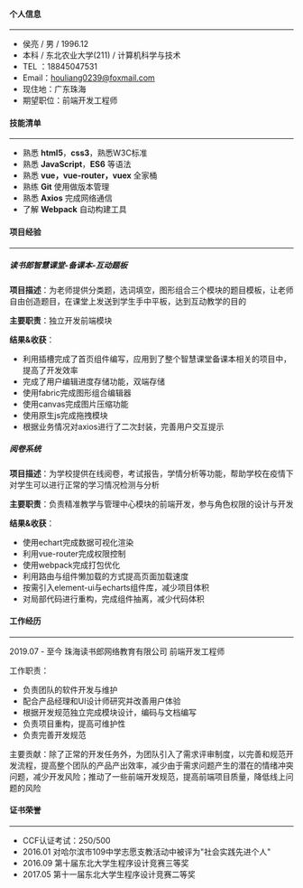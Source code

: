 

#### 个人信息
---
- 侯亮 / 男 / 1996.12  
- 本科 / 东北农业大学(211) / 计算机科学与技术
- TEL ：18845047531
- Email：houliang0239@foxmail.com
- 现住地：广东珠海
- 期望职位：前端开发工程师

#### 技能清单
---
- 熟悉 **html5**，**css3**，熟悉W3C标准
- 熟悉 **JavaScript**，**ES6** 等语法
- 熟悉 **vue，vue-router，vuex** 全家桶
- 熟练 **Git** 使用做版本管理
- 熟悉 **Axios** 完成网络通信
- 了解 **Webpack** 自动构建工具


#### 项目经验
---
 ##### 读书郎智慧课堂-备课本-互动题板
 **项目描述**：为老师提供分类题，选词填空，图形组合三个模块的题目模板，让老师自由创造题目，在课堂上发送到学生手中平板，达到互动教学的目的
 
**主要职责**：独立开发前端模块

**结果&收获**：
- 利用插槽完成了首页组件编写，应用到了整个智慧课堂备课本相关的项目中，提高了开发效率
- 完成了用户编辑进度存储功能，双端存储
- 使用fabric完成图形组合编辑器
- 使用canvas完成图片压缩功能
- 使用原生js完成拖拽模块
- 根据业务情况对axios进行了二次封装，完善用户交互提示


##### 阅卷系统
**项目描述**：为学校提供在线阅卷，考试报告，学情分析等功能，帮助学校在疫情下对学生可以进行正常的学习情况检测与分析

**主要职责**：负责精准教学与管理中心模块的前端开发，参与角色权限的设计与开发

**结果&收获**：
- 使用echart完成数据可视化渲染
- 利用vue-router完成权限控制
- 使用webpack完成打包优化
- 利用路由与组件懒加载的方式提高页面加载速度
- 按需引入element-ui与echarts组件库，减少项目体积
- 对局部代码进行重构，完成组件抽离，减少代码体积

#### 工作经历
---
2019.07 - 至今                  珠海读书郎网络教育有限公司         前端开发工程师

工作职责：
- 负责团队的软件开发与维护
- 配合产品经理和UI设计师研究并改善用户体验
- 根据开发规范独立完成模块设计，编码与文档编写
- 负责项目重构，提高可维护性
- 负责完善开发规范

主要贡献：除了正常的开发任务外，为团队引入了需求评审制度，以完善和规范开发流程，提高整个团队的产品产出效率，减少由于需求问题产生的潜在的情绪冲突问题，减少开发风险；推动了一些前端开发规范，提高前端项目质量，降低线上问题的风险

#### 证书荣誉
---
- CCF认证考试：250/500
- 2016.01 对哈尔滨市109中学志愿支教活动中被评为"社会实践先进个人"
- 2016.09 第十届东北大学生程序设计竞赛三等奖
- 2017.05 第十一届东北大学生程序设计竞赛二等奖

